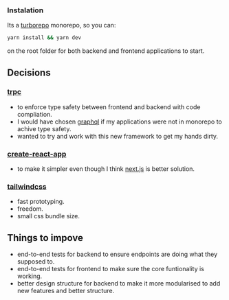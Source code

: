 
### Instalation

Its a [turborepo](https://turborepo.org/) monorepo, so you can:

```sh
yarn install && yarn dev
```
on the root folder for both backend and frontend applications to start.

## Decisions
### [trpc](https://trpc.io/)
* to enforce type safety between frontend and backend with code compliation.
* I would have chosen [graphql](https://graphql.org/) if my applications were not in monorepo to achive type safety.
* wanted to try and work with this new framework to get my hands dirty.

### [create-react-app](https://create-react-app.dev/)
* to make it simpler even though I think [next.js](https://nextjs.org/) is better solution.

### [tailwindcss](https://tailwindcss.com/)
* fast prototyping.
* freedom.
* small css bundle size.

## Things to impove
* end-to-end tests for backend to ensure endpoints are doing what they supposed to.
* end-to-end tests for frontend to make sure the core funtionality is working.
* better design structure for backend to make it more modularised to add new features and better structure.
